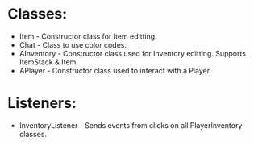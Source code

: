 # Classes:

* Item - Constructor class for Item editting.
* Chat - Class to use color codes.
* AInventory - Constructor class used for Inventory editting. Supports ItemStack & Item.
* APlayer - Constructor class used to interact with a Player.

# Listeners:

* InventoryListener - Sends events from clicks on all PlayerInventory classes.